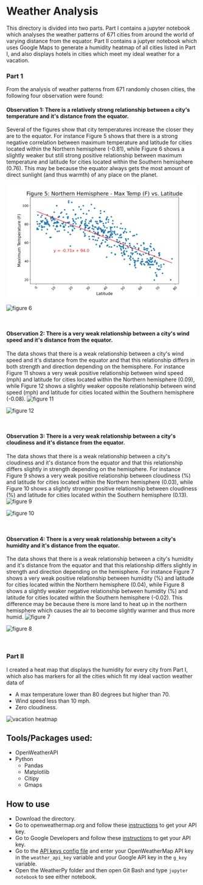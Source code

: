 # Weather Analysis

This directory is divided into two parts. Part I contains a jupyter notebook which analyses the weather patterns of 671 cities from around the world of varying distance from the equator. Part II contains a juptyer notebook which uses Google Maps to generate a humidity heatmap of all cities listed in Part I, and also displays hotels in cities which meet my ideal weather for a vacation.

### Part 1

From the analysis of weather patterns from 671 randomly chosen cities, the following four observation were found:
#### Observation 1: There is a relatively strong relationship between a city's temperature and it's distance from the equator.
Several of the figures show that city temperatures increase the closer they are to the equator. For instance Figure 5 shows that there is a strong negative correlation between maximum temperature and latitude for cities located within the Northern hemisphere (-0.81), while Figure 6 shows a slightly weaker but still strong positive relationship between maximum temperature and latitude for cities located within the Southern hemisphere (0.76). This may be because the equator always gets the most amount of direct sunlight (and thus warmth) of any place on the planet.

![figure 5](WeatherPy/output/Part-1/figure-5.png)

![figure 6](output/Part-1/figure-6.png)

<br>

#### Observation 2: There is a very weak relationship between a city's wind speed and it's distance from the equator.
The data shows that there is a weak relationship between a city's wind speed and it's distance from the equator and that this relationship differs in both strength and direction depending on the hemisphere. For instance Figure 11 shows a very weak positive relationship between wind speed (mph) and latitude for cities located within the Northern hemisphere (0.09), while Figure 12 shows a slightly weaker opposite relationship between wind speed (mph) and latitude for cities located within the Southern hemisphere (-0.08).
![figure 11](output/Part-1/figure-11.png)

![figure 12](output/Part-1/figure-12.png)

<br>

#### Observation 3: There is a very weak relationship between a city's cloudiness and it's distance from the equator.
The data shows that there is a weak relationship between a city's cloudiness and it's distance from the equator and that this relationship differs slightly in strength depending on the hemisphere. For instance Figure 9 shows a very weak positive relationship between cloudiness (%) and latitude for cities located within the Northern hemisphere (0.03), while Figure 10 shows a slightly stronger positive relationship between cloudiness (%) and latitude for cities located within the Southern hemisphere (0.13).
![figure 9](output/Part-1/figure-9.png)

![figure 10](output/Part-1/figure-10.png)

<br>

#### Observation 4: There is a very weak relationship between a city's humidity and it's distance from the equator.
The data shows that there is a weak relationship between a city's humidity and it's distance from the equator and that this relationship differs slightly in strength and direction depending on the hemisphere. For instance Figure 7 shows a very weak positive relationship between humidity (%) and latitude for cities located within the Northern hemisphere (0.04), while Figure 8 shows a slightly weaker negative relationship between humidity (%) and latitude for cities located within the Southern hemisphere (-0.02). This difference may be because there is more land to heat up in the northern hemisphere which causes the air to become slightly warmer and thus more humid.
![figure 7](output/Part-1/figure-7.PNG)

![figure 8](output/Part-1/figure-8.PNG)

<br>

### Part II 

I created a heat map that displays the humidity for every city from Part I, which also has markers for all the cities which fit my ideal vaction weather data of 
- A max temperature lower than 80 degrees but higher than 70.
- Wind speed less than 10 mph.
- Zero cloudiness.

![vacation heatmap](output/Part-2/city-hotel-heatmap.png)

## Tools/Packages used:
- OpenWeatherAPI
- Python
  - Pandas
  - Matplotlib
  - Citipy
  - Gmaps

## How to use
- Download the directory.
- Go to openweathermap.org and follow these [instructions](https://openweathermap.org/appid) to get your API key.
- Go to Google Developers and follow these [instructions](https://developers.google.com/maps/documentation/embed/get-api-key) to get your API key.
- Go to the [API keys config file](WeatherPy/api_keys.py) and enter your OpenWeatherMap API key in the `weather_api_key` variable and your Google API key in the `g_key` variable.
- Open the WeatherPy folder and then open Git Bash and type `jupyter notebook` to see either notebook.
